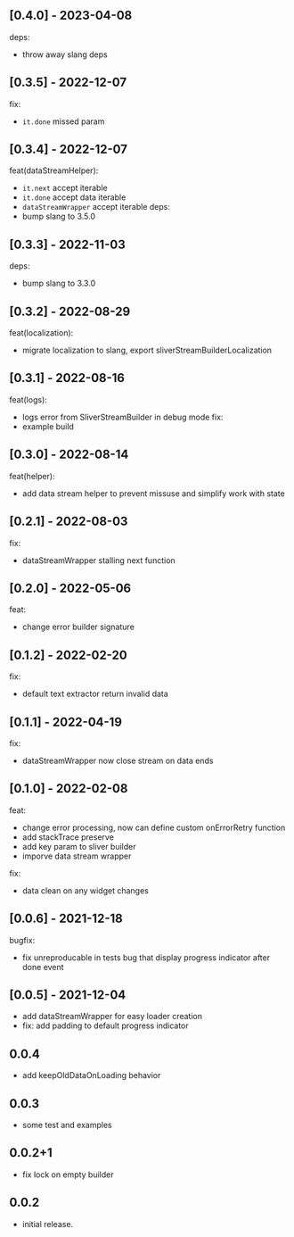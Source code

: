 ## [0.4.0] - 2023-04-08

deps: 
- throw away slang deps

## [0.3.5] - 2022-12-07

fix:
- `it.done` missed param

## [0.3.4] - 2022-12-07

feat(dataStreamHelper):
- `it.next` accept iterable
- `it.done` accept data iterable
- `dataStreamWrapper` accept iterable
deps:
- bump slang to 3.5.0

## [0.3.3] - 2022-11-03

deps:
- bump slang to 3.3.0

## [0.3.2] - 2022-08-29

feat(localization):
- migrate localization to slang, export sliverStreamBuilderLocalization

## [0.3.1] - 2022-08-16

feat(logs):
- logs error from SliverStreamBuilder in debug mode
fix:
- example build

## [0.3.0] - 2022-08-14

feat(helper):
- add data stream helper to prevent missuse and simplify work with state

## [0.2.1] - 2022-08-03

fix: 
- dataStreamWrapper stalling next function

## [0.2.0] - 2022-05-06

feat:
- change error builder signature 

## [0.1.2] - 2022-02-20

fix: 
- default text extractor return invalid data

## [0.1.1] - 2022-04-19

fix:
- dataStreamWrapper now close stream on data ends

## [0.1.0] - 2022-02-08

feat:
- change error processing, now can define custom onErrorRetry function
- add stackTrace preserve
- add key param to sliver builder
- imporve data stream wrapper

fix: 
- data clean on any widget changes


## [0.0.6] - 2021-12-18

bugfix:
- fix unreproducable in tests bug that display progress indicator after done event

## [0.0.5] - 2021-12-04

- add dataStreamWrapper for easy loader creation
- fix: add padding to default progress indicator

## 0.0.4
- add keepOldDataOnLoading behavior

## 0.0.3
- some test and examples

## 0.0.2+1
- fix lock on empty builder

## 0.0.2
- initial release.
